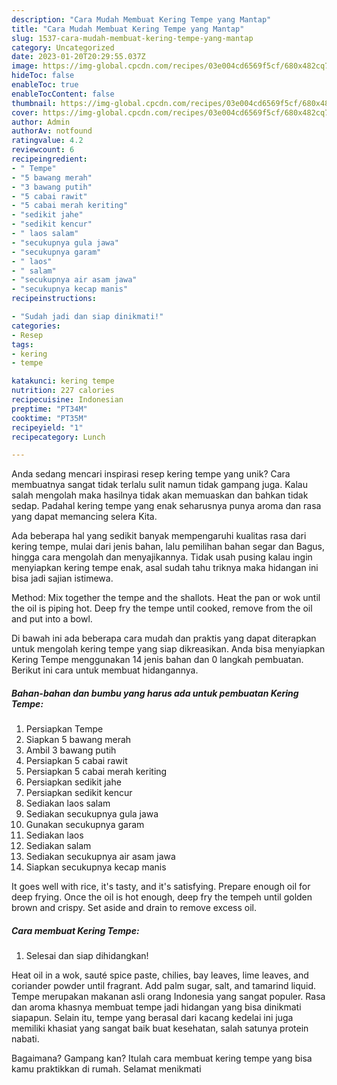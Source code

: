 ```yaml
---
description: "Cara Mudah Membuat Kering Tempe yang Mantap"
title: "Cara Mudah Membuat Kering Tempe yang Mantap"
slug: 1537-cara-mudah-membuat-kering-tempe-yang-mantap
category: Uncategorized
date: 2023-01-20T20:29:55.037Z
image: https://img-global.cpcdn.com/recipes/03e004cd6569f5cf/680x482cq70/kering-tempe-foto-resep-utama.jpg
hideToc: false
enableToc: true
enableTocContent: false
thumbnail: https://img-global.cpcdn.com/recipes/03e004cd6569f5cf/680x482cq70/kering-tempe-foto-resep-utama.jpg
cover: https://img-global.cpcdn.com/recipes/03e004cd6569f5cf/680x482cq70/kering-tempe-foto-resep-utama.jpg
author: Admin
authorAv: notfound
ratingvalue: 4.2
reviewcount: 6
recipeingredient:
- " Tempe"
- "5 bawang merah"
- "3 bawang putih"
- "5 cabai rawit"
- "5 cabai merah keriting"
- "sedikit jahe"
- "sedikit kencur"
- " laos salam"
- "secukupnya gula jawa"
- "secukupnya garam"
- " laos"
- " salam"
- "secukupnya air asam jawa"
- "secukupnya kecap manis"
recipeinstructions:

- "Sudah jadi dan siap dinikmati!"
categories:
- Resep
tags:
- kering
- tempe

katakunci: kering tempe 
nutrition: 227 calories
recipecuisine: Indonesian
preptime: "PT34M"
cooktime: "PT35M"
recipeyield: "1"
recipecategory: Lunch

---
```





Anda sedang mencari inspirasi resep kering tempe yang unik? Cara membuatnya sangat tidak terlalu sulit namun tidak gampang juga. Kalau salah mengolah maka hasilnya tidak akan memuaskan dan bahkan tidak sedap. Padahal kering tempe yang enak seharusnya punya aroma dan rasa yang dapat memancing selera Kita.





Ada beberapa hal yang sedikit banyak mempengaruhi kualitas rasa dari kering tempe, mulai dari jenis bahan, lalu pemilihan bahan segar dan Bagus, hingga cara mengolah dan menyajikannya. Tidak usah pusing kalau ingin menyiapkan kering tempe enak,      asal sudah tahu triknya maka hidangan ini bisa jadi sajian istimewa.














Method: Mix together the tempe and the shallots. Heat the pan or wok until the oil is piping hot. Deep fry the tempe until cooked, remove from the oil and put into a bowl.






Di bawah ini ada beberapa cara mudah dan praktis yang dapat diterapkan untuk mengolah kering tempe yang siap dikreasikan. Anda bisa menyiapkan Kering Tempe menggunakan 14 jenis bahan dan 0 langkah pembuatan. Berikut ini cara untuk membuat hidangannya.

<!--inarticleads1-->

##### Bahan-bahan dan bumbu yang harus ada untuk pembuatan Kering Tempe:

1. Persiapkan  Tempe
1. Siapkan 5 bawang merah
1. Ambil 3 bawang putih
1. Persiapkan 5 cabai rawit
1. Persiapkan 5 cabai merah keriting
1. Persiapkan sedikit jahe
1. Persiapkan sedikit kencur
1. Sediakan  laos salam
1. Sediakan secukupnya gula jawa
1. Gunakan secukupnya garam
1. Sediakan  laos
1. Sediakan  salam
1. Sediakan secukupnya air asam jawa
1. Siapkan secukupnya kecap manis


It goes well with rice, it&#39;s tasty, and it&#39;s satisfying. Prepare enough oil for deep frying. Once the oil is hot enough, deep fry the tempeh until golden brown and crispy. Set aside and drain to remove excess oil. 

<!--inarticleads2-->

##### Cara membuat Kering Tempe:


1. Selesai dan siap dihidangkan!

Heat oil in a wok, sauté spice paste, chilies, bay leaves, lime leaves, and coriander powder until fragrant. Add palm sugar, salt, and tamarind liquid. Tempe merupakan makanan asli orang Indonesia yang sangat populer. Rasa dan aroma khasnya membuat tempe jadi hidangan yang bisa dinikmati siapapun. Selain itu, tempe yang berasal dari kacang kedelai ini juga memiliki khasiat yang sangat baik buat kesehatan, salah satunya protein nabati. 

Bagaimana? Gampang kan? Itulah cara membuat kering tempe yang bisa kamu praktikkan di rumah. Selamat menikmati
